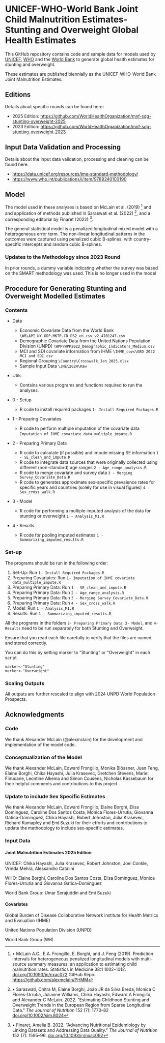 # UNICEF-WHO-World Bank Joint Child Malnutrition Estimates- Stunting and Overweight Global Health Estimates
This GitHub repository contains code and sample data for models used by [UNICEF](https://data.unicef.org/resources/jme), [WHO](https://www.who.int/teams/nutrition-and-food-safety/monitoring-nutritional-status-and-food-safety-and-events/joint-child-malnutrition-estimates) and the [World Bank](https://datatopics.worldbank.org/child-malnutrition/) to generate global health estimates for stunting and overweight. 

These estimates are published biennially as the UNICEF-WHO-World Bank Joint Malnutrition Estimates. 

## Editions
Details about specific rounds can be found here:
- 2025 Edition: https://github.com/WorldHealthOrganization/mnf-sdg-stunting-overweight-2025
- 2023 Edition: https://github.com/WorldHealthOrganization/mnf-sdg-stunting-overweight-2023

## Input Data Validation and Processing
Details about the input data validation, processing and cleaning can be found here: 
- https://data.unicef.org/resources/jme-standard-methodology/
- https://www.who.int/publications/i/item/9789240100190

## Model
The model used in these analyses is based on McLain et al. (2019) [^1]  and and application of methods published in Saraswati et al. (2022) [^2], and a corresponding editorial by Finaret (2022) [^3].

The general statistical model is a penalized longitudinal mixed model with a heterogeneous error term. 
The non-linear longitudinal patterns in the outcomes were captured using penalized cubic B-splines, with country-specific intercepts and random cubic B-splines. 

### Updates to the Methodology since 2023 Round
In prior rounds, a dummy variable indicating whether the survey was based on the SMART methodology was used. This is no longer used in the model

## Procedure for Generating Stunting and Overweight Modelled Estimates

### Contents

+ Data 
  - Economic Covariate Data from the World Bank `\WB\API_NY.GDP.MKTP.CD_DS2_en_csv_v2_4701247.csv`
  - Demographic Covariate Data from the United Nations Population Division (UNPD) `\WPP\WPP2022_Demographic_Indicators_Medium.csv`
  - MCI and SDI covariate information from IHME `\IHME_covs\GBD 2022 MCI and SDI.csv`
  - Regional Grouping `\Country\Crosswalk_Jan_2025.xlsx`
  - Sample Input Data `\JME\2024\Raw`

+ Utils
  - Contains various programs and functions required to run the analyses.

+ 0 - Setup
  - R code to install required packages `1- Install Required Packages.R`

+ 1 - Preparing Covariates
  - R code to perform multiple imputation of the covariate data   `Imputation of IHME covariate data_multiple_impute.R`

+ 2 - Preparing Primary Data
  - R code to calculate (if possible) and impute missing SE information `1 - SE_clean_and_impute.R`
  - R code to integrate data sources that were originally collected using different (non-standard) age ranges `2 - Age_range_analysis.R`
  - R code to merge covariate and survey data `3 - Merging Survey_Covariate_Data.R`
  - R code to generates approximate sex-specific prevalence rates for specific years and countries (solely for use in visual figures) `4 - Sex_cross_walk.R`

+ 3 - Model
  - R code for performing a multiple imputed analysis of the data for stunting or overweight `1 - Analysis_MI.R`

+ 4 - Results
  - R code for pooling imputed estimates `1 - Summarizing_imputed_results.R`

### Set-up
The programs should be run in the following order:
1. Set-Up: Run `1- Install Required Packages.R`
2. Preparing Covariates: Run `1- Imputation of IHME covariate data_multiple_impute.R`
3. Preparing Primary Data: Run `1 - SE_clean_and_impute.R`
4. Preparing Primary Data: Run `2 - Age_range_analysis.R`
5. Preparing Primary Data: Run `3 - Merging Survey_Covariate_Data.R`
6. Preparing Primary Data: Run `4 - Sex_cross_walk.R`
7. Model: Run `1 - Analysis_MI.R`
8. Results: Run `1 - Summarizing_imputed_results.R`

All the programs in the folders `2- Preparing Primary Data`, `3- Model`, and `4- Results` need to be run separately for both Stunting and Overweight.

Ensure that you read each file carefully to verify that the files are named and stored correctly.

You can do this by setting marker to "Stunting" or "Overweight" in each script
```
marker<-"Stunting" 
marker<-"Overweight"
```

### Scaling Outputs
All outputs are further rescaled to align with 2024 UNPD World Population Prospects.

## Acknowledgments

### Code
We thank Alexander McLain (@alexmclain) for the development and implementation of the model code.

### Conceptualization of the Model
We thank Alexander McLain, Edward Frongillo, Monika Blössner, Juan Feng, Elaine Borghi, Chika Hayashi, Julia Krasevec, Gretchen Stevens, Mariel Finucane, Leontine Alkema and Simon Cousens, Nicholas Kassebaum for their helpful comments and contributions to this project. 

### Update to include Sex Specific Estimates
We thank Alexander McLain, Edward Frongillo, Elaine Borghi, Elisa Dominguez, Caroline Dos Santos Costa, Monica Flores-Urrutia, Giovanna Gatica-Domínguez, Chika Hayashi, Robert Johnston, Julia Krasevec, Richard Kumapley and Emi Suzuki for their efforts and contributions to update the methodology to include sex-specific estimates.

### Input Data
#### Joint Malnutrition Estimates 2025 Edition
UNICEF: Chika Hayashi, Julia Krasevec, Robert Johnston, Joel Conkle, Vrinda Mehra, Alessandro Catalini

WHO: Elaine Borghi, Caroline Dos Santos Costa, Elisa Dominguez, Monica Flores-Urrutia and Giovanna Gatica-Domínguez

World Bank Group: Umar Serajuddin and Emi Suzuki

#### Covariates
Global Burden of Disease Collaborative Network Institute for Health Metrics and Evaluation (IHME)

United Nations Population Division (UNPD)

World Bank Group (WB)

[^1]: •	McLain A.C., E.A. Frongillo, E. Borghi, and J. Feng (2019). Prediction intervals for heterogeneous penalized longitudinal models with multi-source summary measures: an application to estimating child malnutrition rates. Statistics in Medicine 38:1 1002–1012. <a href="https://doi.org/10.1093/jn/nxac072">doi.org/10.1093/jn/nxac072</a> GitHub Repo: https://github.com/alexmclain/PHMM
[^2]: •	Saraswati, Chitra M, Elaine Borghi, João JR da Silva Breda, Monica C Flores-Urrutia, Julianne Williams, Chika Hayashi, Edward A Frongillo, and Alexander C McLain. 2022. “Estimating Childhood Stunting and Overweight Trends in the European Region from Sparse Longitudinal Data.” *The Journal of Nutrition* 152 (7): 1773–82 <a href="https://doi.org/10.1002/sim.8024">doi.org/10.1002/sim.8024</a>
[^3]: •	Finaret, Amelia B. 2022. “Advancing Nutritional Epidemiology by Linking Datasets and Addressing Data Quality.” *The Journal of Nutrition* 152 (7): 1595–96. <a href="https://doi.org/10.1093/jn/nxac092">doi.org/10.1093/jn/nxac092</a>


